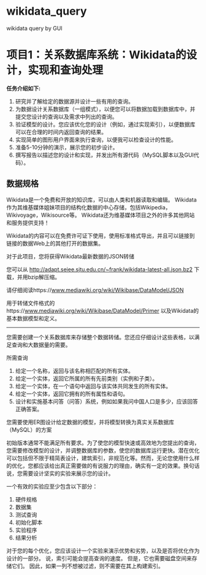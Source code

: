 # wikidata_query
wikidata query by GUI

# 项目1：关系数据库系统：Wikidata的设计，实现和查询处理 #

**任务介绍如下:**

1. 研究并了解给定的数据源并设计一些有用的查询。
2. 为数据设计关系数据库（一组模式），以便您可以将数据加载到数据库中，并提交您设计的查询以及需求中列出的查询。
3. 验证模型的设计。您应该优化您的设计（例如，通过实现索引），以便数据库可以在合理的时间内返回查询的结果。
4. 实现简单的图形用户界面来执行查询，以便我可以检查设计的性能。
5. 准备5-10分钟的演示，展示您的初步设计。
6. 撰写报告以描述您的设计和实现，并发出所有源代码（MySQL脚本以及GUI代码）。

## 数据规格 ##
Wikidata是一个免费和开放的知识库，可以由人类和机器读取和编辑。 Wikidata作为其维基媒体姐妹项目的结构化数据的中心存储，包括Wikipedia，Wikivoyage，Wikisource等。 Wikidata还为维基媒体项目之外的许多其他网站和服务提供支持！

Wikidata的内容可以在免费许可证下使用，使用标准格式导出，并且可以链接到链接的数据Web上的其他打开的数据集。

对于此项目，您将获得Wikidata最新数据的JSON转储

您可以从 http://adapt.seiee.sjtu.edu.cn/~frank/wikidata-latest-all.json.bz2 下载，并用bzip解压缩。

请仔细阅读https://www.mediawiki.org/wiki/Wikibase/DataModel/JSON 

用于转储文件格式的https://www.mediawiki.org/wiki/Wikibase/DataModel/Primer 以及Wikidata的基本数据模型和定义。

-------------------------------------------------------------------------------------------------

您需要创建一个关系数据库来存储整个数据转储。您还应仔细设计这些表格，以满足查询和大数据量的需要。

所需查询
1. 给定一个名称，返回与该名称相匹配的所有实体。
2. 给定一个实体，返回它所属的所有先前类别（实例和子类）。
3. 给定一个实体，在一个语句中返回与该实体共同发生的所有实体。
4. 给定一个实体，返回它拥有的所有属性和语句。
5. 设计和实施基本问答（问答）系统，例如如果我问中国人口是多少，应该回答正确答案。


您需要使用ER图设计给定数据的模型，并将模型转换为真实关系数据库（MySQL）的方案

初始版本通常不能满足所有要求。为了使您的模型快速或高效地为您提出的查询，您需要修改模型的设计，并调整数据库的参数，使您的数据库运行更快。潜在优化可以包括但不限于精简表设计，建筑索引，非规范化等。然而，无论您使用什么样的优化，您都应该给出真正需要做的有说服力的理由，确实有一定的效果。换句话说，您需要设计坚实的实验来展示您的设计。

 一个有效的实验应至少包含以下部分：
1. 硬件规格
2. 数据集
3. 测试查询
4. 初始化脚本
5. 实验程序
6. 结果分析

对于您的每个优化，您应该设计一个实验来演示优势和劣势，以及是否将优化作为设计的一部分。 说，索引可能会提高查询的速度。 但是，它也需要磁盘空间来存储它们。 因此，如果一列不想被过滤，则不需要在其上构建索引。
